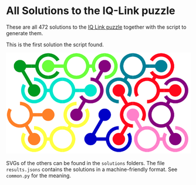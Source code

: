 All Solutions to the IQ-Link puzzle
===================================

These are all 472 solutions to
the [IQ Link puzzle](http://www.smartgames.eu/en/smartgames/iq-link)
together with the script to generate them.

This is the first solution the script found.

![a solution](/sol0.png?raw=true)

SVGs of the others can be found in the `solutions` folders.
The file `results.jsons` contains the solutions in a
machine-friendly format.  See `common.py` for the meaning.
